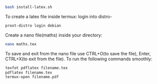 ```bash
bash install-latex.sh
```
To create a latex file inside termux:
login into distro-
```bash
proot-distro login debian
```
Create a nano file(maths) inside your directory:
```bash
nano maths.tex
```
To save and exit from the nano file use CTRL+O(to save the file), Enter, CTRL+X(to exit from the file).
To run the following commands smoothly:

```bash
texfot pdflatex filename.tex
pdflatex filename.tex
termux-open filename.pdf
```
